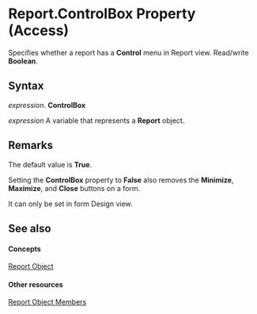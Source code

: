 
# Report.ControlBox Property (Access)

Specifies whether a report has a  **Control** menu in Report view. Read/write **Boolean**.


## Syntax

 _expression_. **ControlBox**

 _expression_ A variable that represents a **Report** object.


## Remarks

The default value is  **True**.

Setting the  **ControlBox** property to **False** also removes the **Minimize**, **Maximize**, and **Close** buttons on a form.

It can only be set in form Design view.


## See also


#### Concepts


[Report Object](6f77c1b4-a9ce-7caa-204c-fe0755c6f9df.md)
#### Other resources


[Report Object Members](73370a33-1ca0-da4d-9e36-88011bc2b93e.md)
